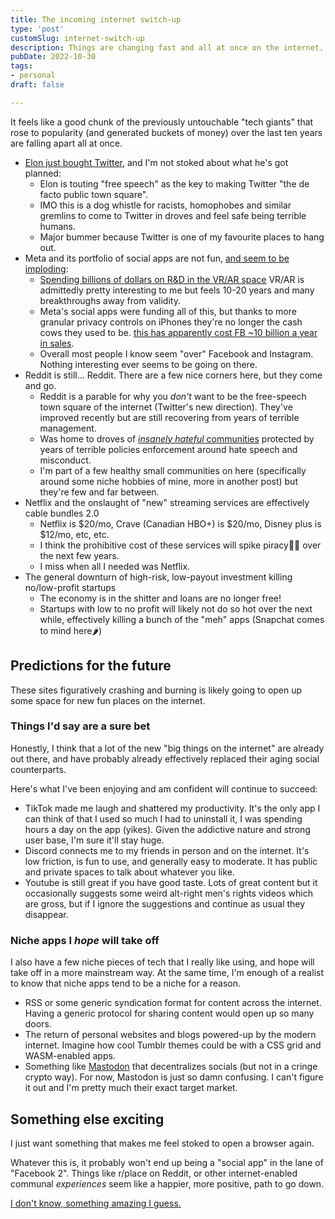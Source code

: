```yaml
---
title: The incoming internet switch-up
type: 'post'
customSlug: internet-switch-up
description: Things are changing fast and all at once on the internet.
pubDate: 2022-10-30
tags:
- personal
draft: false

---
```

It feels like a good chunk of the previously untouchable "tech giants" that rose to popularity (and generated buckets of money) over the last ten years are falling apart all at once.

* [Elon just bought Twitter](https://techcrunch.com/2022/10/28/elon-musk-owns-twitter-the-story-so-far/), and I'm not stoked about what he's got planned:
  * Elon is touting "free speech" as the key to making Twitter "the de facto public town square".
  * IMO this is a dog whistle for racists, homophobes and similar gremlins to come to Twitter in droves and feel safe being terrible humans.
  * Major bummer because Twitter is one of my favourite places to hang out.
* Meta and its portfolio of social apps are not fun, [and seem to be imploding](https://www.cbsnews.com/news/meta-stock-down-earnings-700-billion-in-lost-value/):
  * [Spending billions of dollars on R&D in the VR/AR space](https://www.cnbc.com/2022/07/27/meta-reality-labs-lost-2point8-billion-in-q2-2022.html) VR/AR is admittedly pretty interesting to me but feels 10-20 years and many breakthroughs away from validity.
  * Meta's social apps were funding all of this, but thanks to more granular privacy controls on iPhones they're no longer the cash cows they used to be. [this has apparently cost FB \~10 billion a year in sales](https://www.macworld.com/article/611551/facebook-app-tracking-transparency-iphone-quarterly-results.html).
  * Overall most people I know seem "over" Facebook and Instagram. Nothing interesting ever seems to be going on there. 
* Reddit is still... Reddit. There are a few nice corners here, but they come and go.
  * Reddit is a parable for why you _don't_ want to be the free-speech town square of the internet (Twitter's new direction). They've improved recently but are still recovering from years of terrible management.
  * Was home to droves of [_insanely hateful_ communities](https://en.wikipedia.org/wiki/Controversial_Reddit_communities) protected by years of terrible policies enforcement around hate speech and misconduct.
  * I'm part of a few healthy small communities on here (specifically around some niche hobbies of mine, more in another post) but they're few and far between.
* Netflix and the onslaught of "new" streaming services are effectively cable bundles 2.0
  * Netflix is $20/mo, Crave (Canadian HBO+) is $20/mo, Disney plus is $12/mo, etc, etc.
  * I think the prohibitive cost of these services will spike piracy🏴‍☠️ over the next few years.
  * I miss when all I needed was Netflix.  
* The general downturn of high-risk, low-payout investment killing no/low-profit startups
  * The economy is in the shitter and loans are no longer free! 
  * Startups with low to no profit will likely not do so hot over the next while, effectively killing a bunch of the "meh" apps (Snapchat comes to mind here🌶️)

## Predictions for the future

These sites figuratively crashing and burning is likely going to open up some space for new fun places on the internet.

### Things I'd say are a sure bet

Honestly, I think that a lot of the new "big things on the internet" are already out there, and have probably already effectively replaced their aging social counterparts. 

Here's what I've been enjoying and am confident will continue to succeed:

* TikTok made me laugh and shattered my productivity. It's the only app I can think of that I used so much I had to uninstall it, I was spending hours a day on the app (yikes). Given the addictive nature and strong user base, I'm sure it'll stay huge.
* Discord connects me to my friends in person and on the internet. It's low friction, is fun to use, and generally easy to moderate. It has public and private spaces to talk about whatever you like.
* Youtube is still great if you have good taste. Lots of great content but it occasionally suggests some weird alt-right men's rights videos which are gross, but if I ignore the suggestions and continue as usual they disappear. 

### Niche apps I _hope_ will take off

I also have a few niche pieces of tech that I really like using, and hope will take off in a more mainstream way. At the same time, I'm enough of a realist to know that niche apps tend to be a niche for a reason.

* RSS or some generic syndication format for content across the internet. Having a generic protocol for sharing content would open up so many doors.
* The return of personal websites and blogs powered-up by the modern internet. Imagine how cool Tumblr themes could be with a CSS grid and WASM-enabled apps.
* Something like [Mastodon](https://joinmastodon.org/) that decentralizes socials (but not in a cringe crypto way). For now, Mastodon is just so damn confusing. I can't figure it out and I'm pretty much their exact target market.

## Something else exciting

I just want something that makes me feel stoked to open a browser again.

Whatever this is, it probably won't end up being a "social app" in the lane of "Facebook 2". Things like r/place on Reddit, or other internet-enabled communal _experiences_ seem like a happier, more positive, path to go down.

[I don't know, something amazing I guess.](https://www.youtube.com/watch?v=YuWsa8IJblw)
